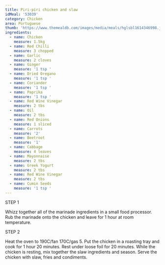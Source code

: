 ```yaml
---
title: Piri-piri chicken and slaw
idMeal: '53039'
category: Chicken
area: Portuguese
thumb: 'https://www.themealdb.com/images/media/meals/hglsbl1614346998.jpg'
ingredients:
  - name: Chicken
    measure: 1.5kg
  - name: Red Chilli
    measure: 3 chopped
  - name: Garlic
    measure: 2 cloves
  - name: Ginger
    measure: '1 tsp '
  - name: Dried Oregano
    measure: '1 tsp '
  - name: Coriander
    measure: '1 tsp '
  - name: Paprika
    measure: '1 tsp '
  - name: Red Wine Vinegar
    measure: 2 tbs
  - name: Oil
    measure: 2 tbs
  - name: Red Onions
    measure: 1 sliced
  - name: Carrots
    measure: '2'
  - name: Beetroot
    measure: '1'
  - name: Cabbage
    measure: 4 leaves
  - name: Mayonnaise
    measure: 2 tbs
  - name: Greek Yogurt
    measure: 2 tbs
  - name: Red Wine Vinegar
    measure: 2 tbs
  - name: Cumin Seeds
    measure: '1 tsp '
---
```

STEP 1

Whizz together all of the marinade ingredients in a small food processor. Rub the marinade onto the chicken and leave for 1 hour at room temperature.

STEP 2

Heat the oven to 190C/fan 170C/gas 5. Put the chicken in a roasting tray and cook for 1 hour 20 minutes. Rest under loose foil for 20 minutes. While the chicken is resting, mix together the slaw ingredients and season. Serve the chicken with slaw, fries and condiments.
